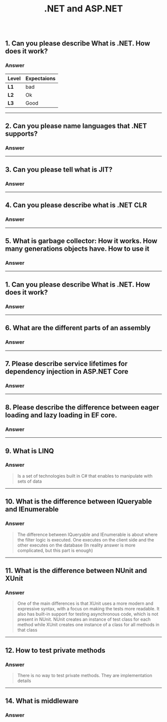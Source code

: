 <h1 align="center"> .NET and ASP.NET </h1>
<br/><br/>

## 1. Can you please describe What is .NET. How does it work? 
### Answer


| **Level** | **Expectaions** |
|-----------|-------------|
| **L1**    | bad         |
| **L2**    | Ok          |
| **L3**    | Good        |

---

## 2. Can you please name languages that .NET supports? 
### Answer


---

## 3. Can you please tell what is JIT? 
### Answer


---

## 4. Can you please describe what is .NET CLR  
### Answer



---

## 5. What is garbage collector: How it works. How many generations objects have. How to use it
### Answer


---

## 1. Can you please describe What is .NET. How does it work? 
### Answer


---

## 6. What are the different parts of an assembly 
### Answer


---

## 7. Please describe service lifetimes for dependency injection in ASP.NET Core  
### Answer


---

## 8. Please describe the difference between eager loading and lazy loading in EF core.  
### Answer


---

## 9. What is LINQ  
### Answer
> Is a set of technologies built in C# that enables to manipulate with sets of data  


---

## 10. What is the difference between IQueryable and IEnumerable 
### Answer
> The difference between IQueryable and IEnumerable is about where the filter logic is executed. One executes on the client side and the other executes on the database (In reality answer is more complicated, but this part is enough) 


---

## 11. What is the difference between NUnit and XUnit 
### Answer
> One of the main differences is that XUnit uses a more modern and expressive syntax, with a focus on making the tests more readable. It also has built-in support for testing asynchronous code, which is not present in NUnit.
> NUnit creates an instance of test class for each method while XUnit creates one instance of a class for all methods in that class 


---

## 12. How to test private methods 
### Answer
> There is no way to test private methods. They are implementation details 


---

## 14. What is middleware 
### Answer

